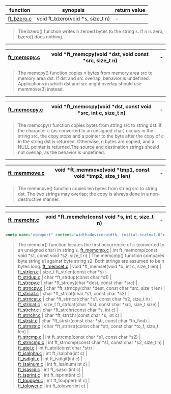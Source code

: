 function          | synopsis       |                                  return value
------------------|---------------------------------------------|--------------------
[ft_bzero.c ]     | void  ft_bzero(void *s, size_t n)           | - 


 > The bzero() function writes n zeroed bytes to the string s.  If n is zero, bzero() does nothing. 
<hr>

[ft_memcpy.c]     | void    *ft_memcpy(void *dst, void const *src, size_t n) |  -
------------------|---------------------------------------------|--------------------

> The memcpy() function copies n bytes from memory area src to memory area dst.  If dst and src overlap, behavior is undefined.  Applications in which dst and src might overlap should use memmove(3) instead.
<hr>

[ft_memccpy.c]    | void    *ft_memccpy(void *dst, const void *src, int c, size_t n)     |   -
------------------|---------------------------------------------|--------------------

>  The memccpy() function copies bytes from string src to string dst.  If the character c (as converted to an unsigned char) occurs in the string src, the copy stops and a pointer to the byte after the copy of c in the string dst is returned.  Otherwise, n bytes are copied, and a NULL pointer is returned.The source and destination strings should not overlap, as the behavior is undefined.
<hr>

[ft_memmove.c]    | void    *ft_memmove(void *tmp1, const void *tmp2, size_t len)     | -
------------------|---------------------------------------------|--------------------
>   The memmove() function copies len bytes from string src to string dst.  The two strings may overlap; the copy is always done in a non-destructive manner.
<hr>

[ft_memchr.c]     | void    *ft_memchr(const void *s, int c, size_t n)     | -
------------------|---------------------------------------------|--------------------


```html
<meta name="viewport" content="width=device-width, initial-scale=1.0">
```

>  The memchr() function locates the first occurrence of c (converted to an unsigned char) in string s.
[ft_memcmp.c]     | int     ft_memcmp(const void *s1, const void *s2, size_t n)     |    The memcmp() function compares byte string s1 against byte string s2.  Both strings are assumed to be n bytes long.
[ft_memset.c]     | void    *ft_memset(void *b, int c, size_t len)     |  
[ft_strlen.c]     | size_t  ft_strlen(const char *s)     |  
[ft_strdup.c]     | char    *ft_strdup(const char *s1)     |  
[ft_strcpy.c]     | char    *ft_strcpy(char *dest, const char *src)     |  
[ft_strncpy.c]    | char    *ft_strncpy(char *dest, const char *src, size_t len)     |  
[ft_strcat.c]     | char    *ft_strcat(char *s1, const char *s2)     |  
[ft_strncat.c]    | char    *ft_strncat(char *s1, const char *s2, size_t n)     |  
[ft_strlcat.c]    | size_t  ft_strlcat(char *dst, const char *src, size_t size)     |  
[ft_strchr.c]     | char    *ft_strchr(const char *s, int c)     |  
[ft_strrchr.c]    | char    *ft_strrchr(const char *s, int c)     |  
[ft_strstr.c]     | char    *ft_strstr(const char *str, const char *to_find)     |  
[ft_strnstr.c]    | char    *ft_strnstr(const char *str, const char *to_f, size_t len)     |  
[ft_strcmp.c]     | int      ft_strcmp(const char *s1, const char *s2)     |  
[ft_strncmp.c]    | int     ft_strncmp(const char *s1, const char *s2, size_t n)     |  
[ft_atoi.c]       | int     ft_atoi(const char *str)     |  
[ft_isalpha.c]    | int     ft_isalpha(int c)     |  
[ft_isdigit.c]    | int      ft_isdigit(int c)     |  
[ft_isalnum.c]    | int ft_isalnum(int c)     |  
[ft_isascii.c]    | int     ft_isascii(int c)     |  
[ft_isprint.c]    | int     ft_isprint(int c)     |  
[ft_toupper.c]    | int     ft_toupper(int c)     |  
[ft_tolower.c]     | int     ft_tolower(int c)     |  






[ft_bzero.c ]:https://github.com/rvsrudik/libft/blob/master/ft_bzero.c 
[ft_memcpy.c]:https://github.com/rvsrudik/libft/blob/master/ft_memcpy.c
[ft_memccpy.c]:https://github.com/rvsrudik/libft/blob/master/ft_memccpy.c
[ft_memmove.c]:https://github.com/rvsrudik/libft/blob/master/ft_memmove.c
[ft_memchr.c]:https://github.com/rvsrudik/libft/blob/master/ft_memchr.c
[ft_memcmp.c]:https://github.com/rvsrudik/libft/blob/master/ft_memcmp.c
[ft_memset.c]:https://github.com/rvsrudik/libft/blob/master/ft_memset.c
[ft_strlen.c]:https://github.com/rvsrudik/libft/blob/master/ft_strlen.c
[ft_strdup.c]:https://github.com/rvsrudik/libft/blob/master/ft_strdup.c
[ft_strcpy.c]:https://github.com/rvsrudik/libft/blob/master/ft_strcpy.c
[ft_strncpy.c]:https://github.com/rvsrudik/libft/blob/master/ft_strncpy.c
[ft_strcat.c]:https://github.com/rvsrudik/libft/blob/master/ft_strcat.c
[ft_strncat.c]:https://github.com/rvsrudik/libft/blob/master/ft_strncat.c
[ft_strlcat.c]:https://github.com/rvsrudik/libft/blob/master/ft_strlcat.c
[ft_strchr.c]:https://github.com/rvsrudik/libft/blob/master/ft_strchr.c
[ft_strrchr.c]:https://github.com/rvsrudik/libft/blob/master/ft_strrchr.c
[ft_strstr.c]:https://github.com/rvsrudik/libft/blob/master/ft_strstr.c
[ft_strnstr.c]:https://github.com/rvsrudik/libft/blob/master/ft_strnstr.c
[ft_strcmp.c]:https://github.com/rvsrudik/libft/blob/master/ft_strcmp.c
[ft_strncmp.c]:https://github.com/rvsrudik/libft/blob/master/ft_strncmp.c
[ft_atoi.c]:https://github.com/rvsrudik/libft/blob/master/ft_atoi.c 
[ft_isalpha.c]:https://github.com/rvsrudik/libft/blob/master/ft_isalpha.c
[ft_isdigit.c]:https://github.com/rvsrudik/libft/blob/master/ft_isdigit.c
[ft_isalnum.c]:https://github.com/rvsrudik/libft/blob/master/ft_isalnum.c
[ft_isascii.c]:https://github.com/rvsrudik/libft/blob/master/ft_isascii.c
[ft_isprint.c]:https://github.com/rvsrudik/libft/blob/master/ft_isprint.c
[ft_toupper.c]:https://github.com/rvsrudik/libft/blob/master/ft_toupper.c
[ft_tolower.c]:https://github.com/rvsrudik/libft/blob/master/ft_tolower.c


